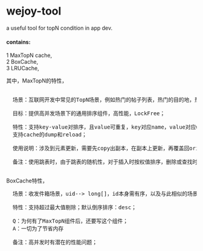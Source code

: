 # wejoy-tool
a useful tool for topN condition in app dev.

#### contains:
<p>
1 MaxTopN cache,<br>
2 BoxCache,<br>
3 LRUCache,<br>

其中，MaxTopN的特性，
<pre> 
  场景：互联网开发中常见的TopN场景，例如热门的帖子列表，热门的目的地，热门的投票等<br>
  目标：提供高并发场景下的通用排序组件，高性能，LockFree；<br>
  特性：支持key-value对排序，且value可重复，key对应name，value对应weight；
  支持cache的dump和reload；<br> 
  使用说明：涉及到元素更新，需要先copy出副本，在副本上更新，再覆盖回origin，不然可能导致remove失败；<br>
  备注：使用跳表时，由于跳表的随机性，对于插入时按权值排序，删除或查找时按name比对的场景，会以较大的概率失败；解决办法——维护单独的Map，存放node.name到node的映射，contains和remove时都依赖次Map<br>
</pre>
 
 BoxCache特性，
<pre>
  场景：收发件箱场景，uid--> long[]，id本身需有序，以及与此相似的场景；<br>
  特性：支持超过最大值剔除；默认倒序排序：desc；<br>
  Q：为何有了MaxTopN组件后，还要写这个组件；
  A：一切为了节省内存<br>
  备注：高并发时有潜在的性能问题；<br>
<pre> 

